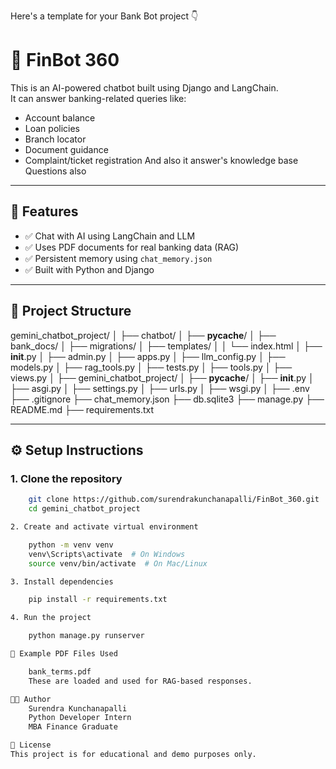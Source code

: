 Here's a template for your Bank Bot project 👇

# 🏦 FinBot 360

This is an AI-powered chatbot built using Django and LangChain.  
It can answer banking-related queries like:
- Account balance
- Loan policies
- Branch locator
- Document guidance
- Complaint/ticket registration
And also it answer's knowledge base Questions also

---

## 🚀 Features

- ✅ Chat with AI using LangChain and LLM
- ✅ Uses PDF documents for real banking data (RAG)
- ✅ Persistent memory using `chat_memory.json`
- ✅ Built with Python and Django

---

## 📁 Project Structure

gemini_chatbot_project/
│
├── chatbot/
│   ├── __pycache__/
│   ├── bank_docs/
│   ├── migrations/
│   ├── templates/
│   │   └── index.html
│   ├── __init__.py
│   ├── admin.py
│   ├── apps.py
│   ├── llm_config.py
│   ├── models.py
│   ├── rag_tools.py
│   ├── tests.py
│   ├── tools.py
│   ├── views.py
│
├── gemini_chatbot_project/
│   ├── __pycache__/
│   ├── __init__.py
│   ├── asgi.py
│   ├── settings.py
│   ├── urls.py
│   ├── wsgi.py
│
├── .env
├── .gitignore
├── chat_memory.json
├── db.sqlite3
├── manage.py
├── README.md
├── requirements.txt


---

## ⚙️ Setup Instructions

### 1. Clone the repository

```bash
    git clone https://github.com/surendrakunchanapalli/FinBot_360.git
    cd gemini_chatbot_project

2. Create and activate virtual environment

    python -m venv venv
    venv\Scripts\activate  # On Windows
    source venv/bin/activate  # On Mac/Linux

3. Install dependencies

    pip install -r requirements.txt

4. Run the project

    python manage.py runserver

📄 Example PDF Files Used

    bank_terms.pdf
    These are loaded and used for RAG-based responses.

👨‍💻 Author
    Surendra Kunchanapalli
    Python Developer Intern
    MBA Finance Graduate

📜 License
This project is for educational and demo purposes only.

